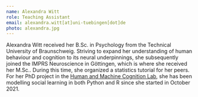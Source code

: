 ```yaml
---
name: Alexandra Witt
role: Teaching Assistant
email: alexandra.witt[at]uni-tuebingen[dot]de
photo: alexandra.jpg
---
```



Alexandra Witt received her B.Sc. in Psychology from the Technical University of Braunschweig. Striving to expand her understanding of human behaviour and cognition to its neural underpinnings, she subsequently joined the IMPRS Neuroscience in Göttingen, which is where she received her M.Sc.. During this time, she organized a statistics tutorial for her peers. For her PhD project in the [Human and Machine Cognition Lab](https://www.hmc-lab.com), she has been modelling social learning in both Python and R since she started in October 2021.
